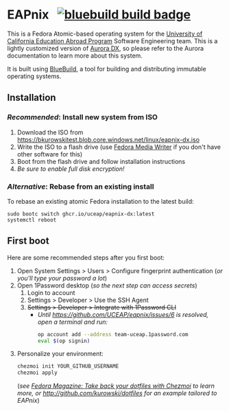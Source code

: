 # EAPnix &nbsp; [![bluebuild build badge](https://github.com/UCEAP/eapnix/actions/workflows/build.yml/badge.svg)](https://github.com/UCEAP/eapnix/actions/workflows/build.yml)

This is a Fedora Atomic-based operating system for the [University of California Education Abroad Program](https://uceap.universityofcalifornia.edu/) Software Engineering team. This is a lightly customized version of [Aurora DX](https://getaurora.dev/), so please refer to the Aurora documentation to learn more about this system.

It is built using [BlueBuild](https://blue-build.org), a tool for building and distributing immutable operating systems.

## Installation

### _Recommended_: Install new system from ISO

1. Download the ISO from https://bkurowskitest.blob.core.windows.net/linux/eapnix-dx.iso
2. Write the ISO to a flash drive (use [Fedora Media Writer](https://fedoraproject.org/atomic-desktops/kinoite/download) if you don't have other software for this)
3. Boot from the flash drive and follow installation instructions
4. _Be sure to enable full disk encryption!_

### _Alternative_: Rebase from an existing install

To rebase an existing atomic Fedora installation to the latest build:

  ```
  sudo bootc switch ghcr.io/uceap/eapnix-dx:latest
  systemctl reboot
  ```

## First boot

Here are some recommended steps after you first boot:

1. Open System Settings > Users > Configure fingerprint authentication (_or you'll type your password a lot_)
2. Open 1Password desktop (_so the next step can access secrets_)
    1. Login to account
    2. Settings > Developer > Use the SSH Agent
    3. ~~Settings > Developer > Integrate with 1Password CLI~~
        - _Until https://github.com/UCEAP/eapnix/issues/6 is resolved, open a terminal and run:_
            ```zsh
            op account add --address team-uceap.1password.com
            eval $(op signin)
            ````
3. Personalize your environment:
    ```bash
    chezmoi init YOUR_GITHUB_USERNAME
    chezmoi apply
    ```
    (_see [Fedora Magazine: Take back your dotfiles with Chezmoi](https://fedoramagazine.org/take-back-your-dotfiles-with-chezmoi/) to learn more, or http://github.com/kurowski/dotfiles for an example tailored to EAPnix_)
